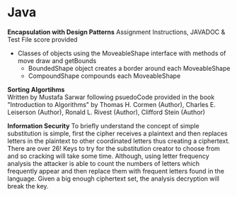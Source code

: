 # Java

**Encapsulation with Design Patterns**  Assignment Instructions, JAVADOC & Test File score provided
  - Classes of objects using the MoveableShape interface with methods of move draw and getBounds  
    - BoundedShape object creates a border around each MoveableShape  
    - CompoundShape compounds each MoveableShape  
   
    
    
    
**Sorting Algortihms**  
  Written by Mustafa Sarwar following psuedoCode provided in the book "Introduction to Algorithms" by Thomas H. Cormen (Author), Charles E. Leiserson (Author), Ronald L. Rivest (Author), Clifford Stein (Author)

**Information Security**
  To briefly understand the concept of simple substitution is simple, first the cipher receives a plaintext and then replaces letters in the plaintext to other coordinated letters thus creating a ciphertext. There are over 26! Keys to try for the substitution creator to choose from and so cracking will take some time. Although, using letter frequency analysis the attacker is able to count the numbers of letters which frequently appear and then replace them with frequent letters found in the language. Given a big enough ciphertext set, the analysis decryption will break the key.

